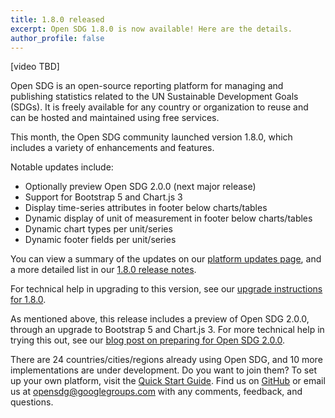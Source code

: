 ```yaml
---
title: 1.8.0 released
excerpt: Open SDG 1.8.0 is now available! Here are the details.
author_profile: false
---
```

[video TBD]

Open SDG is an open-source reporting platform for managing and publishing statistics related to the UN Sustainable Development Goals (SDGs). It is freely available for any country or organization to reuse and can be hosted and maintained using free services.

This month, the Open SDG community launched version 1.8.0, which includes a variety of enhancements and features.

Notable updates include:

* Optionally preview Open SDG 2.0.0 (next major release)
* Support for Bootstrap 5 and Chart.js 3
* Display time-series attributes in footer below charts/tables
* Dynamic display of unit of measurement in footer below charts/tables
* Dynamic chart types per unit/series
* Dynamic footer fields per unit/series

You can view a summary of the updates on our [platform updates page](https://open-sdg.readthedocs.io/en/latest/updates/), and a more detailed list in our [1.8.0 release notes](https://github.com/open-sdg/open-sdg/releases/tag/1.8.0).

For technical help in upgrading to this version, see our [upgrade instructions for 1.8.0](https://open-sdg.readthedocs.io/en/latest/upgrades/upgrading-1-8-0/).

As mentioned above, this release includes a preview of Open SDG 2.0.0, through an upgrade to Bootstrap 5 and Chart.js 3. For more technical help in trying this out, see our [blog post on preparing for Open SDG 2.0.0](https://open-sdg.org/blog/2022-04-01-preparing-for-open-sdg-2/). 

There are 24 countries/cities/regions already using Open SDG, and 10 more implementations are under development. Do you want to join them? To set up your own platform, visit the [Quick Start Guide](https://open-sdg.readthedocs.io/en/latest/quick-start/). Find us on [GitHub](https://github.com/open-sdg/open-sdg) or email us at opensdg@googlegroups.com with any comments, feedback, and questions.
